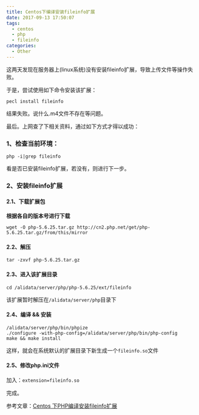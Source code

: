 ```yaml
---
title: Centos下编译安装fileinfo扩展
date: 2017-09-13 17:50:07
tags:
  - centos
  - php
  - fileinfo
categories:
  - Other
---
```


这两天发现在服务器上(linux系统)没有安装fileinfo扩展，导致上传文件等操作失败。

于是，尝试使用如下命令安装该扩展：
```
pecl install fileinfo
```
结果失败。说什么.m4文件不存在等问题。

最后。上网查了下相关资料，通过如下方式才得以成功：

### 1、检查当前环境：
```
php -i|grep fileinfo
```
看是否已安装fileinfo扩展，若没有，则进行下一步。

### 2、安装fileinfo扩展

#### 2.1、下载扩展包
**根据各自的版本号进行下载**
```
wget -O php-5.6.25.tar.gz http://cn2.php.net/get/php-5.6.25.tar.gz/from/this/mirror
```

#### 2.2、解压
```
tar -zxvf php-5.6.25.tar.gz
```

#### 2.3、进入该扩展目录
```
cd /alidata/server/php/php-5.6.25/ext/fileinfo
```
该扩展暂时解压在`/alidata/server/php`目录下

#### 2.4、编译 && 安装
```
/alidata/server/php/bin/phpize
./configure -with-php-config=/alidata/server/php/bin/php-config
make && make install
```
这样，就会在系统默认的扩展目录下新生成一个`fileinfo.so`文件

#### 2.5、修改php.ini文件
加入：`extension=fileinfo.so`

完成。

参考文章：[Centos 下PHP编译安装fileinfo扩展](https://segmentfault.com/a/1190000005058875)
